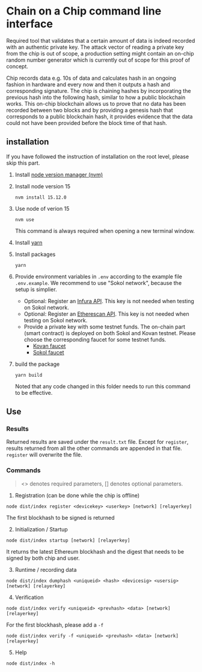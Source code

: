 # Chain on a Chip command line interface

Required tool that validates that a certain amount of data is indeed recorded with an authentic private key. The attack vector of reading a private key from the chip is out of scope, a production setting might contain an on-chip random number generator which is currently out of scope for this proof of concept.

Chip records data e.g. 10s of data and calculates hash in an ongoing fashion in hardware and every now and then it outputs a hash and corresponding signature. The chip is chaining hashes by incorporating the previous hash into the following hash, similar to how a public blockchain works. This on-chip blockchain allows us to prove that no data has been recorded between two blocks and by providing a genesis hash that corresponds to a public blockchain hash, it provides evidence that the data could not have been provided before the block time of that hash.

## installation
If you have followed the instruction of installation on the root level, please skip this part.
1. Install [node version manager (nvm)](https://github.com/nvm-sh/nvm)
2. Install node version 15 
    ```
    nvm install 15.12.0
    ```
3. Use node of verion 15 
    ```
    nvm use
    ```
    This command is always required when opening a new terminal window. 

4. Install [yarn](https://yarnpkg.com/lang/en/docs/install/)
5. Install packages 
    ```
    yarn
    ```
6. Provide environment variables in `.env` according to the example file `.env.example`. We recommend to use "Sokol network", because the setup is simplier.
    - Optional: Register an [Infura API](https://infura.io/register). This key is not needed when testing on Sokol network. 
    - Optional: Register an [Etherescan API](https://etherscan.io/register). This key is not needed when testing on Sokol network.
    - Provide a private key with some testnet funds. The on-chain part (smart contract) is deployed on both Sokol and Kovan testnet. Please choose the corresponding faucet for some testnet funds. 
        - [Kovan faucet](https://faucet.kovan.network/)
        - [Sokol faucet](https://faucet.poa.network/)
6. build the package
    ```
    yarn build
    ```
    Noted that any code changed in this folder needs to run this command to be effective.

## Use

### Results
Returned results are saved under the `result.txt` file. Except for `register`, results returned from all the other commands are appended in that file. `register` will overwrite the file.

### Commands
> <> denotes required parameters, [] denotes optional parameters.

1. Registration (can be done while the chip is offline) 
```
node dist/index register <devicekey> <userkey> [network] [relayerkey]
```
The first blockhash to be signed is returned 

2. Initialization / Startup
```
node dist/index startup [network] [relayerkey]
```
It returns the latest Ethereum blockhash and the digest that needs to be signed by both chip and user.

3. Runtime / recording data
```
node dist/index dumphash <uniqueid> <hash> <devicesig> <usersig> [network] [relayerkey]
```
4. Verification
```
node dist/index verify <uniqueid> <prevhash> <data> [network] [relayerkey]
```
For the first blockhash, please add a `-f` 
```
node dist/index verify -f <uniqueid> <prevhash> <data> [network] [relayerkey]
```
5. Help
```
node dist/index -h
```
